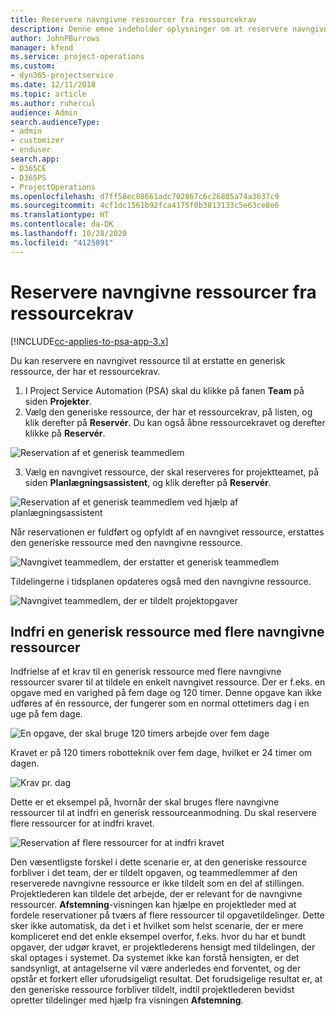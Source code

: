 ```yaml
---
title: Reservere navngivne ressourcer fra ressourcekrav
description: Denne emne indeholder oplysninger om at reservere navngivne ressourcer til et generisk ressourcekrav.
author: JohnPBurrows
manager: kfend
ms.service: project-operations
ms.custom:
- dyn365-projectservice
ms.date: 12/11/2018
ms.topic: article
ms.author: ruhercul
audience: Admin
search.audienceType:
- admin
- customizer
- enduser
search.app:
- D365CE
- D365PS
- ProjectOperations
ms.openlocfilehash: d7ff58ec08661adc702867c6c26805a74a3637c9
ms.sourcegitcommit: 4cf1dc1561b92fca4175f0b3813133c5e63ce8e6
ms.translationtype: HT
ms.contentlocale: da-DK
ms.lasthandoff: 10/28/2020
ms.locfileid: "4125891"
---
```

# <a name="book-named-resources-from-resource-requirements"></a>Reservere navngivne ressourcer fra ressourcekrav

[!INCLUDE[cc-applies-to-psa-app-3.x](../includes/cc-applies-to-psa-app-3x.md)]

Du kan reservere en navngivet ressource til at erstatte en generisk ressource, der har et ressourcekrav.

1. I Project Service Automation (PSA) skal du klikke på fanen **Team** på siden **Projekter**.
2. Vælg den generiske ressource, der har et ressourcekrav, på listen, og klik derefter på **Reservér**. Du kan også åbne ressourcekravet og derefter klikke på **Reservér**.


![Reservation af et generisk teammedlem](media/RM-how-to-14.png)


3. Vælg en navngivet ressource, der skal reserveres for projektteamet, på siden **Planlægningsassistent**, og klik derefter på **Reservér**.

![Reservation af et generisk teammedlem ved hjælp af planlægningsassistent](media/RM-how-to-15.png)

Når reservationen er fuldført og opfyldt af en navngivet ressource, erstattes den generiske ressource med den navngivne ressource.

![Navngivet teammedlem, der erstatter et generisk teammedlem](media/RM-how-to-16.png)

Tildelingerne i tidsplanen opdateres også med den navngivne ressource.

![Navngivet teammedlem, der er tildelt projektopgaver](media/RM-how-to-17.png)

## <a name="fulfill-a-generic-resource-with-multiple-named-resources"></a>Indfri en generisk ressource med flere navngivne ressourcer
Indfrielse af et krav til en generisk ressource med flere navngivne ressourcer svarer til at tildele en enkelt navngivet ressource. Der er f.eks. en opgave med en varighed på fem dage og 120 timer. Denne opgave kan ikke udføres af én ressource, der fungerer som en normal ottetimers dag i en uge på fem dage. 

![En opgave, der skal bruge 120 timers arbejde over fem dage](media/RM-how-to-21.png)

Kravet er på 120 timers robotteknik over fem dage, hvilket er 24 timer om dagen.

![Krav pr. dag](media/RM-how-to-22.png)

Dette er et eksempel på, hvornår der skal bruges flere navngivne ressourcer til at indfri en generisk ressourceanmodning. Du skal reservere flere ressourcer for at indfri kravet.

![Reservation af flere ressourcer for at indfri kravet](media/RM-how-to-23.png)

Den væsentligste forskel i dette scenarie er, at den generiske ressource forbliver i det team, der er tildelt opgaven, og teammedlemmer af den reserverede navngivne ressource er ikke tildelt som en del af stillingen. Projektlederen kan tildele det arbejde, der er relevant for de navngivne ressourcer. **Afstemning**-visningen kan hjælpe en projektleder med at fordele reservationer på tværs af flere ressourcer til opgavetildelinger. Dette sker ikke automatisk, da det i et hvilket som helst scenarie, der er mere kompliceret end det enkle eksempel overfor, f.eks. hvor du har et bundt opgaver, der udgør kravet, er projektlederens hensigt med tildelingen, der skal optages i systemet. Da systemet ikke kan forstå hensigten, er det sandsynligt, at antagelserne vil være anderledes end forventet, og der opstår et forkert eller uforudsigeligt resultat. Det forudsigelige resultat er, at den generiske ressource forbliver tildelt, indtil projektlederen bevidst opretter tildelinger med hjælp fra visningen **Afstemning**.


